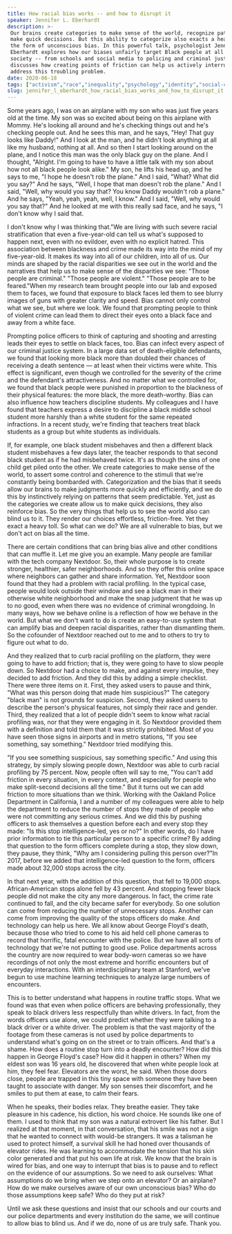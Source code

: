 ```yaml
---
title: How racial bias works -- and how to disrupt it
speaker: Jennifer L. Eberhardt
description: >-
 Our brains create categories to make sense of the world, recognize patterns and
 make quick decisions. But this ability to categorize also exacts a heavy toll in
 the form of unconscious bias. In this powerful talk, psychologist Jennifer L.
 Eberhardt explores how our biases unfairly target Black people at all levels of
 society -- from schools and social media to policing and criminal justice -- and
 discusses how creating points of friction can help us actively interrupt and
 address this troubling problem.
date: 2020-06-18
tags: ["activism","race","inequality","psychology","identity","social-change","society"]
slug: jennifer_l_eberhardt_how_racial_bias_works_and_how_to_disrupt_it
---
```


Some years ago, I was on an airplane with my son who was just five years old at the time.
My son was so excited about being on this airplane with Mommy. He's looking all around and
he's checking things out and he's checking people out. And he sees this man, and he says,
"Hey! That guy looks like Daddy!" And I look at the man, and he didn't look anything at
all like my husband, nothing at all. And so then I start looking around on the plane, and
I notice this man was the only black guy on the plane. And I thought, "Alright. I'm going
to have to have a little talk with my son about how not all black people look alike." My
son, he lifts his head up, and he says to me, "I hope he doesn't rob the plane." And I
said, "What? What did you say?" And he says, "Well, I hope that man doesn't rob the
plane." And I said, "Well, why would you say that? You know Daddy wouldn't rob a plane."
And he says, "Yeah, yeah, yeah, well, I know." And I said, "Well, why would you say that?"
And he looked at me with this really sad face, and he says, "I don't know why I said
that.

I don't know why I was thinking that."We are living with such severe racial stratification
that even a five-year-old can tell us what's supposed to happen next, even with no
evildoer, even with no explicit hatred. This association between blackness and crime made
its way into the mind of my five-year-old. It makes its way into all of our children, into
all of us. Our minds are shaped by the racial disparities we see out in the world and the
narratives that help us to make sense of the disparities we see: "Those people are
criminal." "Those people are violent." "Those people are to be feared."When my research
team brought people into our lab and exposed them to faces, we found that exposure to
black faces led them to see blurry images of guns with greater clarity and speed. Bias
cannot only control what we see, but where we look. We found that prompting people to
think of violent crime can lead them to direct their eyes onto a black face and away from
a white face.

Prompting police officers to think of capturing and shooting and arresting leads their
eyes to settle on black faces, too. Bias can infect every aspect of our criminal justice
system. In a large data set of death-eligible defendants, we found that looking more black
more than doubled their chances of receiving a death sentence — at least when their
victims were white. This effect is significant, even though we controlled for the severity
of the crime and the defendant's attractiveness. And no matter what we controlled for, we
found that black people were punished in proportion to the blackness of their physical
features: the more black, the more death-worthy. Bias can also influence how teachers
discipline students. My colleagues and I have found that teachers express a desire to
discipline a black middle school student more harshly than a white student for the same
repeated infractions. In a recent study, we're finding that teachers treat black students
as a group but white students as individuals.

If, for example, one black student misbehaves and then a different black student
misbehaves a few days later, the teacher responds to that second black student as if he
had misbehaved twice. It's as though the sins of one child get piled onto the other. We
create categories to make sense of the world, to assert some control and coherence to the
stimuli that we're constantly being bombarded with. Categorization and the bias that it
seeds allow our brains to make judgments more quickly and efficiently, and we do this by
instinctively relying on patterns that seem predictable. Yet, just as the categories we
create allow us to make quick decisions, they also reinforce bias. So the very things that
help us to see the world also can blind us to it. They render our choices effortless,
friction-free. Yet they exact a heavy toll. So what can we do? We are all vulnerable to
bias, but we don't act on bias all the time.

There are certain conditions that can bring bias alive and other conditions that can
muffle it. Let me give you an example. Many people are familiar with the tech company
Nextdoor. So, their whole purpose is to create stronger, healthier, safer neighborhoods.
And so they offer this online space where neighbors can gather and share information. Yet,
Nextdoor soon found that they had a problem with racial profiling. In the typical case,
people would look outside their window and see a black man in their otherwise white
neighborhood and make the snap judgment that he was up to no good, even when there was no
evidence of criminal wrongdoing. In many ways, how we behave online is a reflection of how
we behave in the world. But what we don't want to do is create an easy-to-use system that
can amplify bias and deepen racial disparities, rather than dismantling them. So the
cofounder of Nextdoor reached out to me and to others to try to figure out what to
do.

And they realized that to curb racial profiling on the platform, they were going to have
to add friction; that is, they were going to have to slow people down. So Nextdoor had a
choice to make, and against every impulse, they decided to add friction. And they did this
by adding a simple checklist. There were three items on it. First, they asked users to
pause and think, "What was this person doing that made him suspicious?" The category
"black man" is not grounds for suspicion. Second, they asked users to describe the
person's physical features, not simply their race and gender. Third, they realized that a
lot of people didn't seem to know what racial profiling was, nor that they were engaging
in it. So Nextdoor provided them with a definition and told them that it was strictly
prohibited. Most of you have seen those signs in airports and in metro stations, "If you
see something, say something." Nextdoor tried modifying this.

"If you see something suspicious, say something specific." And using this strategy, by
simply slowing people down, Nextdoor was able to curb racial profiling by 75 percent. Now,
people often will say to me, "You can't add friction in every situation, in every context,
and especially for people who make split-second decisions all the time." But it turns out
we can add friction to more situations than we think. Working with the Oakland Police
Department in California, I and a number of my colleagues were able to help the department
to reduce the number of stops they made of people who were not committing any serious
crimes. And we did this by pushing officers to ask themselves a question before each and
every stop they made: "Is this stop intelligence-led, yes or no?" In other words, do I
have prior information to tie this particular person to a specific crime? By adding that
question to the form officers complete during a stop, they slow down, they pause, they
think, "Why am I considering pulling this person over?"In 2017, before we added that
intelligence-led question to the form, officers made about 32,000 stops across the
city.

In that next year, with the addition of this question, that fell to 19,000 stops.
African-American stops alone fell by 43 percent. And stopping fewer black people did not
make the city any more dangerous. In fact, the crime rate continued to fall, and the city
became safer for everybody. So one solution can come from reducing the number of
unnecessary stops. Another can come from improving the quality of the stops officers do
make. And technology can help us here. We all know about George Floyd's death, because
those who tried to come to his aid held cell phone cameras to record that horrific, fatal
encounter with the police. But we have all sorts of technology that we're not putting to
good use. Police departments across the country are now required to wear body-worn cameras
so we have recordings of not only the most extreme and horrific encounters but of everyday
interactions. With an interdisciplinary team at Stanford, we've begun to use machine
learning techniques to analyze large numbers of encounters.

This is to better understand what happens in routine traffic stops. What we found was that
even when police officers are behaving professionally, they speak to black drivers less
respectfully than white drivers. In fact, from the words officers use alone, we could
predict whether they were talking to a black driver or a white driver. The problem is that
the vast majority of the footage from these cameras is not used by police departments to
understand what's going on on the street or to train officers. And that's a shame. How
does a routine stop turn into a deadly encounter? How did this happen in George Floyd's
case? How did it happen in others? When my eldest son was 16 years old, he discovered that
when white people look at him, they feel fear. Elevators are the worst, he said. When
those doors close, people are trapped in this tiny space with someone they have been
taught to associate with danger. My son senses their discomfort, and he smiles to put them
at ease, to calm their fears.

When he speaks, their bodies relax. They breathe easier. They take pleasure in his
cadence, his diction, his word choice. He sounds like one of them. I used to think that my
son was a natural extrovert like his father. But I realized at that moment, in that
conversation, that his smile was not a sign that he wanted to connect with would-be
strangers. It was a talisman he used to protect himself, a survival skill he had honed
over thousands of elevator rides. He was learning to accommodate the tension that his skin
color generated and that put his own life at risk. We know that the brain is wired for
bias, and one way to interrupt that bias is to pause and to reflect on the evidence of our
assumptions. So we need to ask ourselves: What assumptions do we bring when we step onto
an elevator? Or an airplane? How do we make ourselves aware of our own unconscious bias?
Who do those assumptions keep safe? Who do they put at risk?

Until we ask these questions and insist that our schools and our courts and our police
departments and every institution do the same, we will continue to allow bias to blind us.
And if we do, none of us are truly safe. Thank you.

<!--
ad_duration=3.33
comment_count=20
event="TED2020"
external_duration=0
external_start_time=0
has_talk_citation=1
intro_duration=11.82
is_subtitle_required="False"
is_talk_featured="True"
language="en"
language_swap="False"
native_language="en"
number_of_related_talks=6
number_of_speakers=1
number_of_subtitled_videos=1
number_of_tags=7
number_of_talk_download_languages=1
number_of_talk_more_resources=1
number_of_talk_recommendations=1
number_of_talks_take_actions=1
post_ad_duration=0.83
published_timestamp="2020-06-18 16:51:36"
recording_date="2020-06-18"
speaker_description="Professor, author"
speaker_is_published=1
speaker_name="Jennifer L. Eberhardt"
talk_name="How racial bias works -- and how to disrupt it"
talk_recommendations_blurb="More resources curated by Jennifer L. Eberhardt"
talks_tags=["activism","race","inequality","psychology","identity","social-change","society"]
url_audio="https://download.ted.com/talks/JenniferLEberhardt_2020.mp3?apikey=acme-roadrunner"
url_photo_speaker="https://pe.tedcdn.com/images/ted/3346f294d20fb4e2a9606c2c0eea5cfdd0fe3289_254x191.jpg"
url_photo_talk="https://s3.amazonaws.com/talkstar-photos/uploads/eaa35ae1-f41e-448f-98a0-4a7e5577b41d/JenniferEberhardt_2020S-embed.jpg"
url_webpage="https://www.ted.com/talks/jennifer_l_eberhardt_how_racial_bias_works_and_how_to_disrupt_it"
video_type_name="TED Stage Talk"
-->